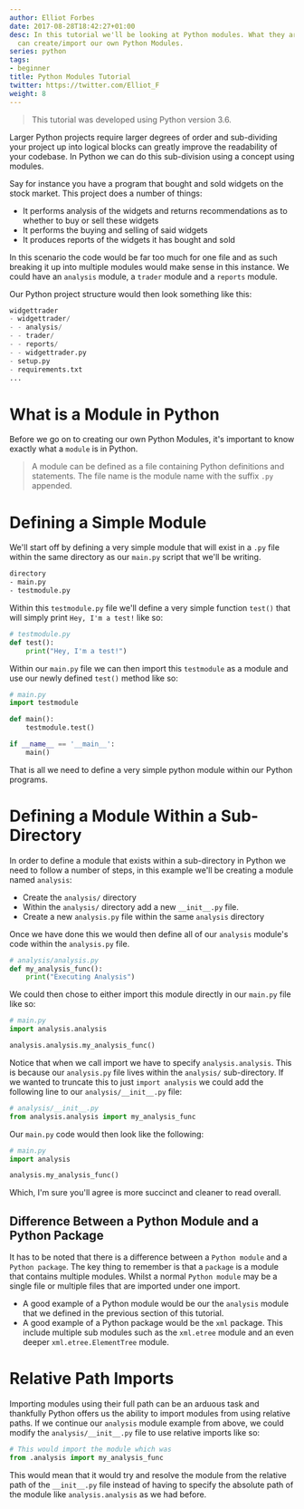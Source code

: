 ```yaml
---
author: Elliot Forbes
date: 2017-08-28T18:42:27+01:00
desc: In this tutorial we'll be looking at Python modules. What they are and how we
  can create/import our own Python Modules.
series: python
tags:
- beginner
title: Python Modules Tutorial
twitter: https://twitter.com/Elliot_F
weight: 8
---
```


> This tutorial was developed using Python version 3.6.

Larger Python projects require larger degrees of order and sub-dividing your project up into logical blocks can greatly improve the readability of your codebase. In Python we can do this sub-division using a concept using modules. 

Say for instance you have a program that bought and sold widgets on the stock market. This project does a number of things:

* It performs analysis of the widgets and returns recommendations as to whether to buy or sell these widgets
* It performs the buying and selling of said widgets
* It produces reports of the widgets it has bought and sold

In this scenario the code would be far too much for one file and as such breaking it up into multiple modules would make sense in this instance. We could have an `analysis` module, a `trader` module and a `reports` module.

Our Python project structure would then look something like this:

```python
widgettrader
- widgettrader/
- - analysis/
- - trader/
- - reports/
- - widgettrader.py
- setup.py
- requirements.txt
...
```

# What is a Module in Python

Before we go on to creating our own Python Modules, it's important to know exactly what a `module` is in Python.

> A module can be defined as a file containing Python definitions and statements. The file name is the module name with the suffix `.py` appended.

# Defining a Simple Module

We'll start off by defining a very simple module that will exist in a `.py` file within the same directory as our `main.py` script that we'll be writing.

```bash
directory
- main.py
- testmodule.py
```

Within this `testmodule.py` file we'll define a very simple function `test()` that will simply print `Hey, I'm a test!` like so:

```py
# testmodule.py
def test():
    print("Hey, I'm a test!")
```

Within our `main.py` file we can then import this `testmodule` as a module and use our newly defined `test()` method like so:

```py
# main.py
import testmodule

def main():
    testmodule.test()

if __name__ == '__main__':
    main()
```

That is all we need to define a very simple python module within our Python programs. 

# Defining a Module Within a Sub-Directory

In order to define a module that exists within a sub-directory in Python we need to follow a number of steps, in this example we'll be creating a module named `analysis`:

* Create the `analysis/` directory
* Within the `analysis/` directory add a new `__init__.py` file.
* Create a new `analysis.py` file within the same `analysis` directory

Once we have done this we would then define all of our `analysis` module's code within the `analysis.py` file. 

```py
# analysis/analysis.py
def my_analysis_func():
    print("Executing Analysis")
```

We could then chose to either import this module directly in our `main.py` file like so:

```py
# main.py
import analysis.analysis

analysis.analysis.my_analysis_func()
```

Notice that when we call import we have to specify `analysis.analysis`. This is because our `analysis.py` file lives within the `analysis/` sub-directory. If we wanted to truncate this to just `import analysis` we could add the following line to our `analysis/__init__.py` file:

```py
# analysis/__init__.py
from analysis.analysis import my_analysis_func
```

Our `main.py` code would then look like the following:

```py
# main.py
import analysis

analysis.my_analysis_func()
```

Which, I'm sure you'll agree is more succinct and cleaner to read overall. 

## Difference Between a Python Module and a Python Package

It has to be noted that there is a difference between a `Python module` and a `Python package`. The key thing to remember is that a `package` is a module that contains multiple modules. Whilst a normal `Python module` may be a single file or multiple files that are imported under one import.

* A good example of a Python module would be our the `analysis` module that we defined in the previous section of this tutorial. 
* A good example of a Python package would be the `xml` package. This include multiple sub modules such as the `xml.etree` module and an even deeper `xml.etree.ElementTree` module.  

# Relative Path Imports

Importing modules using their full path can be an arduous task and thankfully Python offers us the ability to import modules from using relative paths. If we continue our `analysis` module example from above, we could modify the `analysis/__init__.py` file to use relative imports like so:

```python
# This would import the module which was 
from .analysis import my_analysis_func
```

This would mean that it would try and resolve the module from the relative path of the `__init__.py` file instead of having to specify the absolute path of the module like `analysis.analysis` as we had before. 

